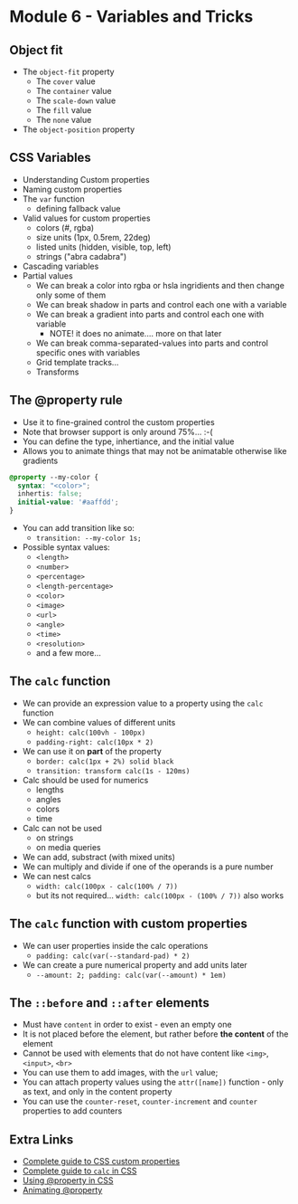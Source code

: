# Module 6 - Variables and Tricks
## Object fit
* The `object-fit` property
  * The `cover` value
  * The `container` value
  * The `scale-down` value
  * The `fill` value
  * The `none` value
* The `object-position` property

## CSS Variables 
 * Understanding Custom properties
 * Naming custom properties
 * The `var` function
   * defining fallback value
 * Valid values for custom properties
   * colors (#, rgba)
   * size units (1px, 0.5rem, 22deg)
   * listed units (hidden, visible, top, left)
   * strings ("abra cadabra")
 * Cascading variables
 * Partial values
    * We can break a color into rgba or hsla ingridients and then change only some of them
    * We can break shadow in parts and control each one with a variable
    * We can break a gradient into parts and control each one with variable
      * NOTE! it does no animate.... more on that later
    * We can break comma-separated-values into parts and control specific ones with variables
    * Grid template tracks...
    * Transforms


## The @property rule
* Use it to fine-grained control the custom properties
* Note that browser support is only around 75%... :-(
* You can define the type, inhertiance, and the initial value
* Allows you to animate things that may not be animatable otherwise like gradients

```css
@property --my-color {
  syntax: "<color>";
  inhertis: false;
  initial-value: '#aaffdd';
}
```

* You can add transition like so:
  * `transition: --my-color 1s;`
* Possible syntax values: 
  * `<length>`
  * `<number>`
  * `<percentage>`
  * `<length-percentage>`
  * `<color>`
  * `<image>`
  * `<url>`
  * `<angle>`
  * `<time>`
  * `<resolution>`
  * and a few more...


## The `calc` function
* We can provide an expression value to a property using the `calc` function
* We can combine values of different units
  * `height: calc(100vh - 100px)`
  * `padding-right: calc(10px * 2)`
* We can use it on **part** of the property
  * `border: calc(1px + 2%) solid black`
  * `transition: transform calc(1s - 120ms)`
* Calc should be used for numerics
  * lengths
  * angles
  * colors
  * time
* Calc can not be used 
  * on strings
  * on media queries
* We can add, substract (with mixed units)
* We can multiply and divide if one of the operands is a pure number
* We can nest calcs
  * `width: calc(100px - calc(100% / 7))`
  * but its not required... `width: calc(100px - (100% / 7))` also works
  
## The `calc` function with custom properties
* We can user properties inside the calc operations
  * `padding: calc(var(--standard-pad) * 2)`
* We can create a pure numerical property and add units later
  * `--amount: 2; padding: calc(var(--amount) * 1em)`
  
## The `::before` and `::after` elements
* Must have `content` in order to exist - even an empty one
* It is not placed before the element, but rather before **the content** of the element
* Cannot be used with elements that do not have content like `<img>`, `<input>`, `<br>`
* You can use them to add images, with the `url` value;
* You can attach property values using the `attr([name])` function - only as text, and only in the content property
* You can use the `counter-reset`, `counter-increment` and `counter` properties to add counters




## Extra Links
* [Complete guide to CSS custom properties](https://css-tricks.com/a-complete-guide-to-custom-properties/)
* [Complete guide to `calc` in CSS](https://css-tricks.com/a-complete-guide-to-calc-in-css/)
* [Using @property in CSS](https://css-tricks.com/using-property-for-css-custom-properties/)
* [Animating @property](https://css-tricks.com/exploring-property-and-its-animating-powers/)